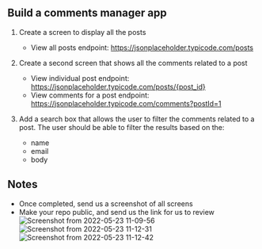 ## Build a comments manager app

1. Create a screen to display all the posts
    - View all posts endpoint: https://jsonplaceholder.typicode.com/posts

2. Create a second screen that shows all the comments related to a post
    - View individual post endpoint: https://jsonplaceholder.typicode.com/posts/{post_id}
    - View comments for a post endpoint: https://jsonplaceholder.typicode.com/comments?postId=1

3. Add a search box that allows the user to filter the comments related to a post. The user should be able to filter the results based on the: 
    - name 
    - email 
    - body 

## Notes
- Once completed, send us a screenshot of all screens
- Make your repo public, and send us the link for us to review
![Screenshot from 2022-05-23 11-09-56](https://user-images.githubusercontent.com/55088114/169736431-4f55ff64-abf4-46d9-ad6e-701971f82e33.png)
![Screenshot from 2022-05-23 11-12-31](https://user-images.githubusercontent.com/55088114/169736436-dcdfe031-1f36-4513-9e67-d8e7c241e3f1.png)
![Screenshot from 2022-05-23 11-12-42](https://user-images.githubusercontent.com/55088114/169736438-1fe8933d-f916-4370-8efc-780678d9ea02.png)
